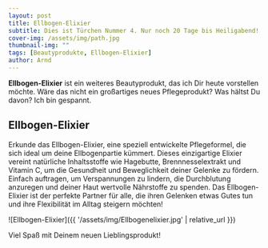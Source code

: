 ```yaml
---
layout: post
title: Ellbogen-Elixier
subtitle: Dies ist Türchen Nummer 4. Nur noch 20 Tage bis Heiligabend!
cover-img: /assets/img/path.jpg
thumbnail-img: ""
tags: [Beautyprodukte, Ellbogen-Elixier]
author: Arnd
---
```


**Ellbogen-Elixier** ist ein weiteres Beautyprodukt, das ich Dir heute vorstellen möchte. Wäre das nicht ein großartiges neues Pflegeprodukt? Was hältst Du davon? Ich bin gespannt. 

## Ellbogen-Elixier

Erkunde das Ellbogen-Elixier, eine speziell entwickelte Pflegeformel, die sich ideal um deine Ellbogenpartie kümmert. Dieses einzigartige Elixier vereint natürliche Inhaltsstoffe wie Hagebutte, Brennnesselextrakt und Vitamin C, um die Gesundheit und Beweglichkeit deiner Gelenke zu fördern. Einfach auftragen, um Verspannungen zu lindern, die Durchblutung anzuregen und deiner Haut wertvolle Nährstoffe zu spenden. Das Ellbogen-Elixier ist der perfekte Partner für alle, die ihren Gelenken etwas Gutes tun und ihre Flexibilität im Alltag steigern möchten!

![Ellbogen-Elixier]({{ '/assets/img/Ellbogenelixier.jpg' | relative_url }})

Viel Spaß mit Deinem neuen Lieblingsprodukt!